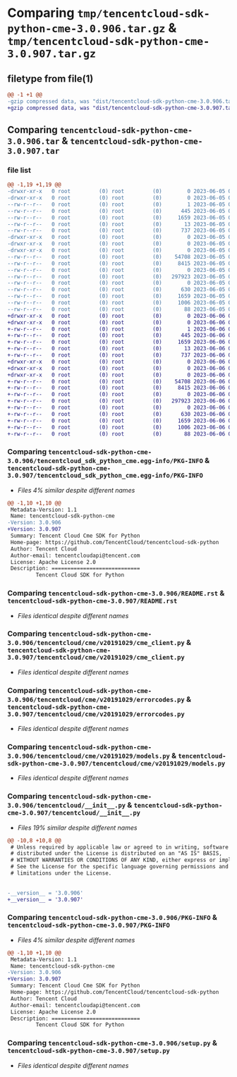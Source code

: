 # Comparing `tmp/tencentcloud-sdk-python-cme-3.0.906.tar.gz` & `tmp/tencentcloud-sdk-python-cme-3.0.907.tar.gz`

## filetype from file(1)

```diff
@@ -1 +1 @@
-gzip compressed data, was "dist/tencentcloud-sdk-python-cme-3.0.906.tar", last modified: Mon Jun  5 00:30:58 2023, max compression
+gzip compressed data, was "dist/tencentcloud-sdk-python-cme-3.0.907.tar", last modified: Tue Jun  6 02:22:57 2023, max compression
```

## Comparing `tencentcloud-sdk-python-cme-3.0.906.tar` & `tencentcloud-sdk-python-cme-3.0.907.tar`

### file list

```diff
@@ -1,19 +1,19 @@
-drwxr-xr-x   0 root         (0) root         (0)        0 2023-06-05 00:30:58.000000 tencentcloud-sdk-python-cme-3.0.906/
-drwxr-xr-x   0 root         (0) root         (0)        0 2023-06-05 00:30:58.000000 tencentcloud-sdk-python-cme-3.0.906/tencentcloud_sdk_python_cme.egg-info/
--rw-r--r--   0 root         (0) root         (0)        1 2023-06-05 00:30:58.000000 tencentcloud-sdk-python-cme-3.0.906/tencentcloud_sdk_python_cme.egg-info/dependency_links.txt
--rw-r--r--   0 root         (0) root         (0)      445 2023-06-05 00:30:58.000000 tencentcloud-sdk-python-cme-3.0.906/tencentcloud_sdk_python_cme.egg-info/SOURCES.txt
--rw-r--r--   0 root         (0) root         (0)     1659 2023-06-05 00:30:58.000000 tencentcloud-sdk-python-cme-3.0.906/tencentcloud_sdk_python_cme.egg-info/PKG-INFO
--rw-r--r--   0 root         (0) root         (0)       13 2023-06-05 00:30:58.000000 tencentcloud-sdk-python-cme-3.0.906/tencentcloud_sdk_python_cme.egg-info/top_level.txt
--rw-r--r--   0 root         (0) root         (0)      737 2023-06-05 00:30:58.000000 tencentcloud-sdk-python-cme-3.0.906/README.rst
-drwxr-xr-x   0 root         (0) root         (0)        0 2023-06-05 00:30:58.000000 tencentcloud-sdk-python-cme-3.0.906/tencentcloud/
-drwxr-xr-x   0 root         (0) root         (0)        0 2023-06-05 00:30:58.000000 tencentcloud-sdk-python-cme-3.0.906/tencentcloud/cme/
-drwxr-xr-x   0 root         (0) root         (0)        0 2023-06-05 00:30:58.000000 tencentcloud-sdk-python-cme-3.0.906/tencentcloud/cme/v20191029/
--rw-r--r--   0 root         (0) root         (0)    54708 2023-06-05 00:30:58.000000 tencentcloud-sdk-python-cme-3.0.906/tencentcloud/cme/v20191029/cme_client.py
--rw-r--r--   0 root         (0) root         (0)     8415 2023-06-05 00:30:58.000000 tencentcloud-sdk-python-cme-3.0.906/tencentcloud/cme/v20191029/errorcodes.py
--rw-r--r--   0 root         (0) root         (0)        0 2023-06-05 00:30:58.000000 tencentcloud-sdk-python-cme-3.0.906/tencentcloud/cme/v20191029/__init__.py
--rw-r--r--   0 root         (0) root         (0)   297923 2023-06-05 00:30:58.000000 tencentcloud-sdk-python-cme-3.0.906/tencentcloud/cme/v20191029/models.py
--rw-r--r--   0 root         (0) root         (0)        0 2023-06-05 00:30:58.000000 tencentcloud-sdk-python-cme-3.0.906/tencentcloud/cme/__init__.py
--rw-r--r--   0 root         (0) root         (0)      630 2023-06-05 00:30:58.000000 tencentcloud-sdk-python-cme-3.0.906/tencentcloud/__init__.py
--rw-r--r--   0 root         (0) root         (0)     1659 2023-06-05 00:30:58.000000 tencentcloud-sdk-python-cme-3.0.906/PKG-INFO
--rw-r--r--   0 root         (0) root         (0)     1006 2023-06-05 00:30:58.000000 tencentcloud-sdk-python-cme-3.0.906/setup.py
--rw-r--r--   0 root         (0) root         (0)       88 2023-06-05 00:30:58.000000 tencentcloud-sdk-python-cme-3.0.906/setup.cfg
+drwxr-xr-x   0 root         (0) root         (0)        0 2023-06-06 02:22:57.000000 tencentcloud-sdk-python-cme-3.0.907/
+drwxr-xr-x   0 root         (0) root         (0)        0 2023-06-06 02:22:57.000000 tencentcloud-sdk-python-cme-3.0.907/tencentcloud_sdk_python_cme.egg-info/
+-rw-r--r--   0 root         (0) root         (0)        1 2023-06-06 02:22:57.000000 tencentcloud-sdk-python-cme-3.0.907/tencentcloud_sdk_python_cme.egg-info/dependency_links.txt
+-rw-r--r--   0 root         (0) root         (0)      445 2023-06-06 02:22:57.000000 tencentcloud-sdk-python-cme-3.0.907/tencentcloud_sdk_python_cme.egg-info/SOURCES.txt
+-rw-r--r--   0 root         (0) root         (0)     1659 2023-06-06 02:22:57.000000 tencentcloud-sdk-python-cme-3.0.907/tencentcloud_sdk_python_cme.egg-info/PKG-INFO
+-rw-r--r--   0 root         (0) root         (0)       13 2023-06-06 02:22:57.000000 tencentcloud-sdk-python-cme-3.0.907/tencentcloud_sdk_python_cme.egg-info/top_level.txt
+-rw-r--r--   0 root         (0) root         (0)      737 2023-06-06 02:22:57.000000 tencentcloud-sdk-python-cme-3.0.907/README.rst
+drwxr-xr-x   0 root         (0) root         (0)        0 2023-06-06 02:22:57.000000 tencentcloud-sdk-python-cme-3.0.907/tencentcloud/
+drwxr-xr-x   0 root         (0) root         (0)        0 2023-06-06 02:22:57.000000 tencentcloud-sdk-python-cme-3.0.907/tencentcloud/cme/
+drwxr-xr-x   0 root         (0) root         (0)        0 2023-06-06 02:22:57.000000 tencentcloud-sdk-python-cme-3.0.907/tencentcloud/cme/v20191029/
+-rw-r--r--   0 root         (0) root         (0)    54708 2023-06-06 02:22:57.000000 tencentcloud-sdk-python-cme-3.0.907/tencentcloud/cme/v20191029/cme_client.py
+-rw-r--r--   0 root         (0) root         (0)     8415 2023-06-06 02:22:57.000000 tencentcloud-sdk-python-cme-3.0.907/tencentcloud/cme/v20191029/errorcodes.py
+-rw-r--r--   0 root         (0) root         (0)        0 2023-06-06 02:22:57.000000 tencentcloud-sdk-python-cme-3.0.907/tencentcloud/cme/v20191029/__init__.py
+-rw-r--r--   0 root         (0) root         (0)   297923 2023-06-06 02:22:57.000000 tencentcloud-sdk-python-cme-3.0.907/tencentcloud/cme/v20191029/models.py
+-rw-r--r--   0 root         (0) root         (0)        0 2023-06-06 02:22:57.000000 tencentcloud-sdk-python-cme-3.0.907/tencentcloud/cme/__init__.py
+-rw-r--r--   0 root         (0) root         (0)      630 2023-06-06 02:22:57.000000 tencentcloud-sdk-python-cme-3.0.907/tencentcloud/__init__.py
+-rw-r--r--   0 root         (0) root         (0)     1659 2023-06-06 02:22:57.000000 tencentcloud-sdk-python-cme-3.0.907/PKG-INFO
+-rw-r--r--   0 root         (0) root         (0)     1006 2023-06-06 02:22:57.000000 tencentcloud-sdk-python-cme-3.0.907/setup.py
+-rw-r--r--   0 root         (0) root         (0)       88 2023-06-06 02:22:57.000000 tencentcloud-sdk-python-cme-3.0.907/setup.cfg
```

### Comparing `tencentcloud-sdk-python-cme-3.0.906/tencentcloud_sdk_python_cme.egg-info/PKG-INFO` & `tencentcloud-sdk-python-cme-3.0.907/tencentcloud_sdk_python_cme.egg-info/PKG-INFO`

 * *Files 4% similar despite different names*

```diff
@@ -1,10 +1,10 @@
 Metadata-Version: 1.1
 Name: tencentcloud-sdk-python-cme
-Version: 3.0.906
+Version: 3.0.907
 Summary: Tencent Cloud Cme SDK for Python
 Home-page: https://github.com/TencentCloud/tencentcloud-sdk-python
 Author: Tencent Cloud
 Author-email: tencentcloudapi@tencent.com
 License: Apache License 2.0
 Description: ============================
         Tencent Cloud SDK for Python
```

### Comparing `tencentcloud-sdk-python-cme-3.0.906/README.rst` & `tencentcloud-sdk-python-cme-3.0.907/README.rst`

 * *Files identical despite different names*

### Comparing `tencentcloud-sdk-python-cme-3.0.906/tencentcloud/cme/v20191029/cme_client.py` & `tencentcloud-sdk-python-cme-3.0.907/tencentcloud/cme/v20191029/cme_client.py`

 * *Files identical despite different names*

### Comparing `tencentcloud-sdk-python-cme-3.0.906/tencentcloud/cme/v20191029/errorcodes.py` & `tencentcloud-sdk-python-cme-3.0.907/tencentcloud/cme/v20191029/errorcodes.py`

 * *Files identical despite different names*

### Comparing `tencentcloud-sdk-python-cme-3.0.906/tencentcloud/cme/v20191029/models.py` & `tencentcloud-sdk-python-cme-3.0.907/tencentcloud/cme/v20191029/models.py`

 * *Files identical despite different names*

### Comparing `tencentcloud-sdk-python-cme-3.0.906/tencentcloud/__init__.py` & `tencentcloud-sdk-python-cme-3.0.907/tencentcloud/__init__.py`

 * *Files 19% similar despite different names*

```diff
@@ -10,8 +10,8 @@
 # Unless required by applicable law or agreed to in writing, software
 # distributed under the License is distributed on an "AS IS" BASIS,
 # WITHOUT WARRANTIES OR CONDITIONS OF ANY KIND, either express or implied.
 # See the License for the specific language governing permissions and
 # limitations under the License.
 
 
-__version__ = '3.0.906'
+__version__ = '3.0.907'
```

### Comparing `tencentcloud-sdk-python-cme-3.0.906/PKG-INFO` & `tencentcloud-sdk-python-cme-3.0.907/PKG-INFO`

 * *Files 4% similar despite different names*

```diff
@@ -1,10 +1,10 @@
 Metadata-Version: 1.1
 Name: tencentcloud-sdk-python-cme
-Version: 3.0.906
+Version: 3.0.907
 Summary: Tencent Cloud Cme SDK for Python
 Home-page: https://github.com/TencentCloud/tencentcloud-sdk-python
 Author: Tencent Cloud
 Author-email: tencentcloudapi@tencent.com
 License: Apache License 2.0
 Description: ============================
         Tencent Cloud SDK for Python
```

### Comparing `tencentcloud-sdk-python-cme-3.0.906/setup.py` & `tencentcloud-sdk-python-cme-3.0.907/setup.py`

 * *Files identical despite different names*

